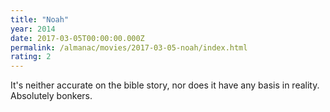 ```yaml
---
title: "Noah"
year: 2014
date: 2017-03-05T00:00:00.000Z
permalink: /almanac/movies/2017-03-05-noah/index.html
rating: 2
---
```


It's neither accurate on the bible story, nor does it have any basis in reality. Absolutely bonkers.